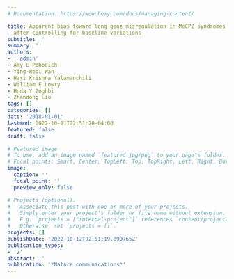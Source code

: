 ```yaml
---
# Documentation: https://wowchemy.com/docs/managing-content/

title: Apparent bias toward long gene misregulation in MeCP2 syndromes disappears
  after controlling for baseline variations
subtitle: ''
summary: ''
authors:
- ' admin'
- Amy E Pohodich
- Ying-Wooi Wan
- Hari Krishna Yalamanchili
- William E Lowry
- Huda Y Zoghbi
- Zhandong Liu
tags: []
categories: []
date: '2018-01-01'
lastmod: 2022-10-11T22:51:20-04:00
featured: false
draft: false

# Featured image
# To use, add an image named `featured.jpg/png` to your page's folder.
# Focal points: Smart, Center, TopLeft, Top, TopRight, Left, Right, BottomLeft, Bottom, BottomRight.
image:
  caption: ''
  focal_point: ''
  preview_only: false

# Projects (optional).
#   Associate this post with one or more of your projects.
#   Simply enter your project's folder or file name without extension.
#   E.g. `projects = ["internal-project"]` references `content/project/deep-learning/index.md`.
#   Otherwise, set `projects = []`.
projects: []
publishDate: '2022-10-12T02:51:19.890765Z'
publication_types:
- '2'
abstract: ''
publication: '*Nature communications*'
---
```


